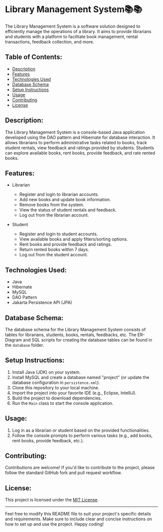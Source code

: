 # Library Management System📚📚

The Library Management System is a software solution designed to efficiently manage the operations of a library. It aims to provide librarians and students with a platform to facilitate book management, rental transactions, feedback collection, and more.

## Table of Contents:
- [Description](#description)
- [Features](#features)
- [Technologies Used](#technologies-used)
- [Database Schema](#database-schema)
- [Setup Instructions](#setup-instructions)
- [Usage](#usage)
- [Contributing](#contributing)
- [License](#license)

## Description:

The Library Management System is a console-based Java application developed using the DAO pattern and Hibernate for database interaction. It allows librarians to perform administrative tasks related to books, track student rentals, view feedback and ratings provided by students. Students can explore available books, rent books, provide feedback, and rate rented books.

## Features:

- Librarian
  - Register and login to librarian accounts.
  - Add new books and update book information.
  - Remove books from the system.
  - View the status of student rentals and feedback.
  - Log out from the librarian account.

- Student
  - Register and login to student accounts.
  - View available books and apply filters/sorting options.
  - Rent books and provide feedback and ratings.
  - Return rented books within 7 days.
  - Log out from the student account.

## Technologies Used:

- Java
- Hibernate
- MySQL
- DAO Pattern
- Jakarta Persistence API (JPA)

## Database Schema:

The database schema for the Library Management System consists of tables for librarians, students, books, rentals, feedbacks, etc. The ER-Diagram and SQL scripts for creating the database tables can be found in the `database` folder.

## Setup Instructions:

1. Install Java (JDK) on your system.
2. Install MySQL and create a database named "project" (or update the database configuration in `persistence.xml`).
3. Clone this repository to your local machine.
4. Import the project into your favorite IDE (e.g., Eclipse, IntelliJ).
5. Build the project to download dependencies.
6. Run the `Main` class to start the console application.

## Usage:

1. Log in as a librarian or student based on the provided functionalities.
2. Follow the console prompts to perform various tasks (e.g., add books, rent books, provide feedback, etc.).

## Contributing:

Contributions are welcome! If you'd like to contribute to the project, please follow the standard GitHub fork and pull request workflow.

## License:

This project is licensed under the [MIT License](LICENSE).

---
Feel free to modify this README file to suit your project's specific details and requirements. Make sure to include clear and concise instructions on how to set up and use the project. Happy coding!
